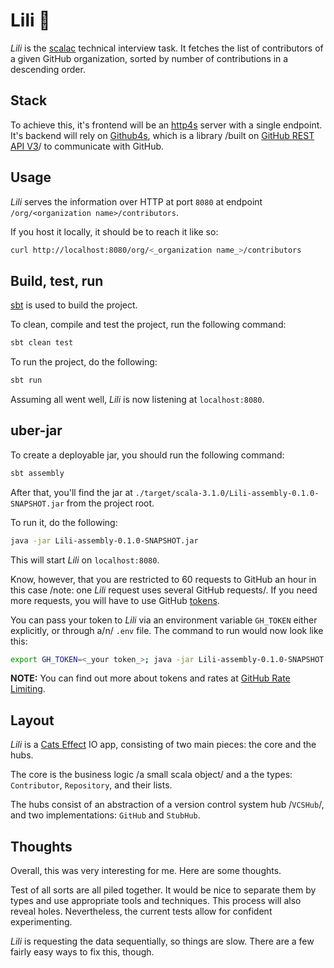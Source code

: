# Lili 📼

_Lili_ is the [scalac](https://scalac.io/) technical interview task. It fetches the list of contributors of a given GitHub organization, sorted by number of contributions in a descending order. 

## Stack

To achieve this, it's frontend will be an [http4s](https://http4s.org/) server with a single endpoint. It's backend will rely on [Github4s](https://47degrees.github.io/github4s/), which is a library /built on [GitHub REST API V3](https://developer.github.com/v3/)/ to communicate with GitHub.

## Usage

_Lili_ serves the information over HTTP at port `8080` at endpoint `/org/<organization name>/contributors`.

If you host it locally, it should be to reach it like so:

```bash
curl http://localhost:8080/org/<_organization name_>/contributors
```

## Build, test, run

[sbt](https://www.scala-sbt.org/) is used to build the project.

To clean, compile and test the project, run the following command:

```bash
sbt clean test
```

To run the project, do the following:

```bash
sbt run
```

Assuming all went well, _Lili_ is now listening at `localhost:8080`.

## uber-jar

To create a deployable jar, you should run the following command:

```bash
sbt assembly
```

After that, you'll find the jar at `./target/scala-3.1.0/Lili-assembly-0.1.0-SNAPSHOT.jar` from the project root.

To run it, do the following:

```bash
java -jar Lili-assembly-0.1.0-SNAPSHOT.jar
```

This will start _Lili_ on `localhost:8080`.

Know, however, that you are restricted to 60 requests to GitHub an hour in this case /note: one _Lili_ request uses several GitHub requests/. If you need more requests, you will have to use GitHub [tokens](https://github.com/settings/tokens/new). 

You can pass your token to _Lili_ via an environment variable `GH_TOKEN` either explicitly, or through a/n/ `.env` file. The command to run would now look like this:


```bash
export GH_TOKEN=<_your token_>; java -jar Lili-assembly-0.1.0-SNAPSHOT.jar
```

**NOTE:** You can find out more about tokens and rates at [GitHub Rate Limiting](https://docs.github.com/en/rest/overview/resources-in-the-rest-api#rate-limiting).


## Layout

_Lili_ is a [Cats Effect](https://typelevel.org/cats-effect/docs/getting-started) IO app, consisting of two main pieces: the core and the hubs. 

The core is the business logic /a small scala object/ and a the types: `Contributor`, `Repository`, and their lists.

The hubs consist of an abstraction of a version control system hub /`VCSHub`/, and two implementations: `GitHub` and `StubHub`.


## Thoughts

Overall, this was very interesting for me. Here are some thoughts.

Test of all sorts are all piled together. It would be nice to separate them by types and use appropriate tools and techniques. This process will also reveal holes. Nevertheless, the current tests allow for confident experimenting.

_Lili_ is requesting the data sequentially, so things are slow. There are a few fairly easy ways to fix this, though.
